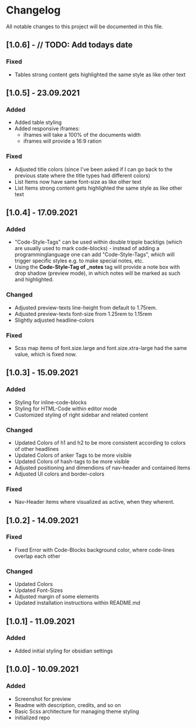 # Changelog
All notable changes to this project will be documented in this file.

## [1.0.6] - // TODO: Add todays date 
### Fixed
- Tables strong content gets highlighted the same style as like other text

## [1.0.5] - 23.09.2021
### Added
- Added table styling
- Added responsive iframes:
  - iframes will take a 100% of the documents width
  - iframes will provide a 16:9 ration
### Fixed
- Adjusted title colors (since I've been asked if I can go back to the previous state where the title types had different colors)
- List Items now have same font-size as like other text
- List Items strong content gets highlighted the same style as like other text

## [1.0.4] - 17.09.2021
### Added
- "Code-Style-Tags" can be used within double tripple backtigs (which are usually used to mark code-blocks) - instead of adding a programminglanguage one can add "Code-Style-Tags", which will trigger specific styles e.g. to make special notes, etc.
- Using the **Code-Style-Tag of _notes** tag will provide a note box with drop shadow (preview mode), in which notes will be marked as such and highlighted.
### Changed
- Adjusted preview-texts line-height from default to 1.75rem.
- Adjusted preview-texts font-size from 1.25rem to 1.15rem
- Slightly adjusted headline-colors
### Fixed
- Scss map items of font.size.large and font.size.xtra-large had the same value, which is fixed now.

## [1.0.3] - 15.09.2021
### Added
- Styling for inline-code-blocks
- Styling for HTML-Code within editor mode
- Customized styling of right sidebar and related content
### Changed
- Updated Colors of h1 and h2 to be more consistent according to colors of other headlines
- Updated Colors of anker Tags to be more visible
- Updated Colors of hash-tags to be more visible 
- Adjusted positioning and dimendions of nav-header and contained items
- Adjusted UI colors and border-colors
### Fixed
- Nav-Header items where visualized as active, when they wherent.

## [1.0.2] - 14.09.2021
### Fixed
- Fixed Error with Code-Blocks background color, where code-lines overlap each other
### Changed
- Updated Colors
- Updated Font-Sizes
- Adjusted margin of some elements
- Updated installation instructions within README.md

## [1.0.1] - 11.09.2021
### Added
- Added initial styling for obsidian settings

## [1.0.0] - 10.09.2021
### Added
- Screenshot for preview
- Readme with description, credits, and so on
- Basic Scss architecture for managing theme styling
- initialized repo
